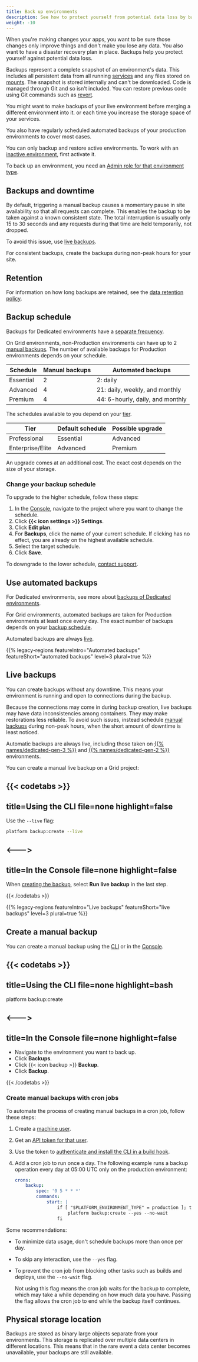 ```yaml
---
title: Back up environments
description: See how to protect yourself from potential data loss by backing up your environments so they can be restored later.
weight: -10
---
```


When you're making changes your apps,
you want to be sure those changes only improve things and don't make you lose any data.
You also want to have a disaster recovery plan in place.
Backups help you protect yourself against potential data loss.

Backups represent a complete snapshot of an environment's data.
This includes all persistent data from all running [services](../add-services/_index.md)
and any files stored on [mounts](../create-apps/app-reference.md#mounts).
The snapshot is stored internally and can't be downloaded.
Code is managed through Git and so isn't included.
You can restore previous code using Git commands such as [revert](https://git-scm.com/docs/git-revert).

You might want to make backups of your live environment before merging a different environment into it.
or each time you increase the storage space of your services.

You also have regularly scheduled automated backups of your production environments to cover most cases.

You can only backup and restore active environments.
To work with an [inactive environment](../other/glossary.md#inactive-environment),
first activate it.

To back up an environment, you need an [Admin role for that environment type](../administration/users.md).

## Backups and downtime

By default, triggering a manual backup causes a momentary pause in site availability so that all requests can complete.
This enables the backup to be taken against a known consistent state.
The total interruption is usually only 15 to 30 seconds
and any requests during that time are held temporarily, not dropped.

To avoid this issue, use [live backups](#live-backups).

For consistent backups, create the backups during non-peak hours for your site.

## Retention

For information on how long backups are retained, see the [data retention policy](../security/data-retention.md).

## Backup schedule

Backups for Dedicated environments have a [separate frequency](../dedicated-gen-2/overview/backups.md).

On Grid environments, non-Production environments can have up to 2 [manual backups](#create-a-manual-backup).
The number of available backups for Production environments depends on your schedule.

| Schedule  | Manual backups | Automated backups                |
| --------- | -------------- | -------------------------------- |
| Essential | 2              | 2: daily                         |
| Advanced  | 4              | 21: daily, weekly, and monthly   |
| Premium   | 4              | 44: 6-hourly, daily, and monthly |

The schedules available to you depend on your [tier](https://platform.sh/pricing/).

| Tier             | Default schedule  | Possible upgrade |
| ---------------- | ----------------- | ---------------- |
| Professional     | Essential         | Advanced         |
| Enterprise/Elite | Advanced          | Premium          |

An upgrade comes at an additional cost.
The exact cost depends on the size of your storage.

### Change your backup schedule

To upgrade to the higher schedule, follow these steps:

1. In the [Console](https://console.platform.sh/), navigate to the project where you want to change the schedule.
2. Click **{{< icon settings >}} Settings**.
3. Click **Edit plan**.
4. For **Backups**, click the name of your current schedule.
   If clicking has no effect, you are already on the highest available schedule.
5. Select the target schedule.
6. Click **Save**.

To downgrade to the lower schedule, [contact support](../overview/get-support.md).

## Use automated backups

For Dedicated environments, see more about [backups of Dedicated environments](../dedicated-gen-2/overview/backups.md).

For Grid environments, automated backups are taken for Production environments at least once every day.
The exact number of backups depends on your [backup schedule](#backup-schedule).

Automated backups are always [live](#live-backups).

{{% legacy-regions featureIntro="Automated backups" featureShort="automated backups" level=3 plural=true %}}

## Live backups

You can create backups without any downtime.
This means your environment is running and open to connections during the backup.

Because the connections may come in during backup creation, live backups may have data inconsistencies among containers.
They may make restorations less reliable.
To avoid such issues, instead schedule [manual backups](#create-a-manual-backup) during non-peak hours,
when the short amount of downtime is least noticed.

Automatic backups are always live, including those taken on [{{% names/dedicated-gen-3 %}}](../dedicated-gen-3/overview.md)
and [{{% names/dedicated-gen-2 %}}](../dedicated-gen-2/overview/_index.md) environments.

You can create a manual live backup on a Grid project:

{{< codetabs >}}
---
title=Using the CLI
file=none
highlight=false
---

Use the `--live` flag:

```bash
platform backup:create --live
```

<--->
---
title=In the Console
file=none
highlight=false
---

When [creating the backup](#create-a-manual-backup), select **Run live backup** in the last step.

{{< /codetabs >}}

{{% legacy-regions featureIntro="Live backups" featureShort="live backups" level=3 plural=true %}}

## Create a manual backup

You can create a manual backup using the [CLI](../administration/cli/_index.md) or in the [Console](../administration/web/_index.md).

{{< codetabs >}}
---
title=Using the CLI
file=none
highlight=bash
---

platform backup:create

<--->
---
title=In the Console
file=none
highlight=false
---

- Navigate to the environment you want to back up.
- Click **Backups**.
- Click {{< icon backup >}} **Backup**.
- Click **Backup**.

{{< /codetabs >}}

### Create manual backups with cron jobs

To automate the process of creating manual backups in a cron job, follow these steps:

1. Create a [machine user](../administration/cli/api-tokens.md#create-a-machine-user).
2. Get an [API token for that user](../administration/cli/api-tokens.md#get-a-token).
3. Use the token to [authenticate and install the CLI in a build hook](../administration/cli/api-tokens.md#on-a-platformsh-environment).
4. Add a cron job to run once a day.
   The following example runs a backup operation every day at 05:00 UTC only on the production environment:

   ```yaml
   crons:
       backup:
           spec: '0 5 * * *'
           commands:
               start: |
                   if [ "$PLATFORM_ENVIRONMENT_TYPE" = production ]; then
                       platform backup:create --yes --no-wait
                   fi
   ```

Some recommendations:

- To minimize data usage, don't schedule backups more than once per day.
- To skip any interaction, use the `--yes` flag.
- To prevent the cron job from blocking other tasks such as builds and deploys, use the `--no-wait` flag.
  
  Not using this flag means the cron job waits for the backup to complete,
  which may take a while depending on how much data you have.
  Passing the flag allows the cron job to end while the backup itself continues.

## Physical storage location

Backups are stored as binary large objects separate from your environments.
This storage is replicated over multiple data centers in different locations.
This means that in the rare event a data center becomes unavailable, your backups are still available.
